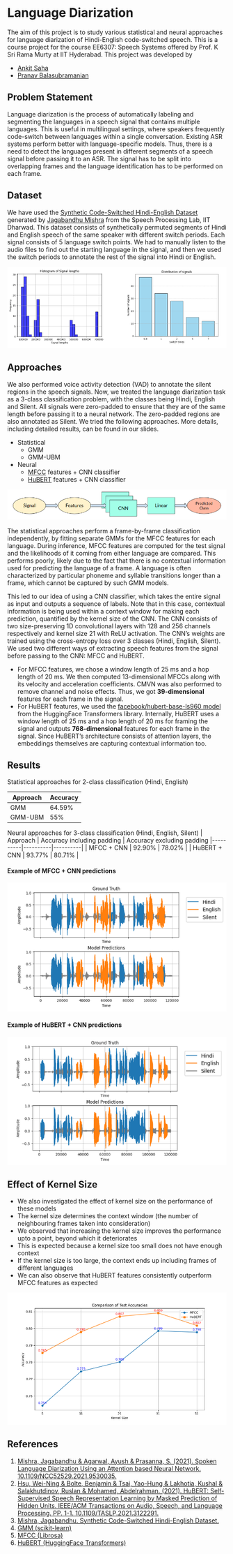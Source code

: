 # Language Diarization
The aim of this project is to study various statistical and neural approaches for language diarization of Hindi-English code-switched speech. This is a course project for the course EE6307: Speech Systems offered by Prof. K Sri Rama Murty at IIT Hyderabad. This project was developed by
- [Ankit Saha](https://github.com/Ankit-Saha-2003)
- [Pranav Balasubramanian](https://github.com/Pranavb060504)

## Problem Statement
Language diarization is the process of automatically labeling and segmenting the languages in a speech signal that contains multiple languages. This is useful in multilingual settings, where speakers frequently code-switch between languages within a single conversation. Existing ASR systems perform better with language-specific models. Thus, there is a need to detect the languages present in different segments of a speech signal before passing it to an ASR. The signal has to be split into overlapping frames and the language identification has to be performed on each frame.

## Dataset 
We have used the [Synthetic Code-Switched Hindi-English Dataset](https://github.com/jagabandhumishra/Synthetic-cdsw-data/tree/master) generated by [Jagabandhu Mishra](https://github.com/jagabandhumishra) from the Speech Processing Lab, IIT Dharwad. This dataset consists of synthetically permuted segments of Hindi and English speech of the same speaker with different switch periods. Each signal consists of 5 language switch points. We had to manually listen to the audio files to find out the starting language in the signal, and then we used the switch periods to annotate the rest of the signal into Hindi or English.

<p align="center">
  <img src="images/eda.png" />
</p>

## Approaches
We also performed voice activity detection (VAD) to annotate the silent regions in the speech signals. Now, we treated the language diarization task as a 3-class classification problem, with the classes being Hindi, English and Silent. All signals were zero-padded to ensure that they are of the same length before passing it to a neural network. The zero-padded regions are also annotated as Silent. We tried the following approaches. More details, including detailed results, can be found in our slides.
- Statistical
  - GMM
  - GMM-UBM
- Neural
  - [MFCC](https://librosa.org/doc/main/generated/librosa.feature.mfcc.html) features + CNN classifier
  - [HuBERT](https://huggingface.co/docs/transformers/en/model_doc/hubert) features + CNN classifier
 
<p align="center">
  <img src="images/architecture.png" />
</p>

The statistical approaches perform a frame-by-frame classification independently, by fitting separate GMMs for the MFCC features for each language. During inference, MFCC features are computed for the test signal and the likelihoods of it coming from either language are compared. This performs poorly, likely due to the fact that there is no contextual information used for predicting the language of a frame. A language is often characterized by particular phoneme and syllable transitions longer than a frame, which cannot be captured by such GMM models. 

This led to our idea of using a CNN classifier, which takes the entire signal as input and outputs a sequence of labels. Note that in this case, contextual information is being used within a context window for making each prediction, quantified by the kernel size of the CNN. The CNN consists of two size-preserving 1D convolutional layers with 128 and 256 channels respectively and kernel size 21 with ReLU activation. The CNN’s weights are trained using the cross-entropy loss over 3 classes (Hindi, English, Silent). We used two different ways of extracting speech features from the signal before passing to the CNN: MFCC and HuBERT. 
- For MFCC features, we chose a window length of 25 ms and a hop length of 20 ms. We then computed 13-dimensional MFCCs along with its velocity and acceleration coefficients. CMVN was also performed to remove channel and noise effects. Thus, we got **39-dimensional** features for each frame in the signal.
- For HuBERT features, we used the [facebook/hubert-base-ls960 model](https://huggingface.co/docs/transformers/en/model_doc/hubert) from the HuggingFace Transformers library. Internally, HuBERT uses a window length of 25 ms and a hop length of 20 ms for framing the signal and outputs **768-dimensional** features for each frame in the signal. Since HuBERT’s architecture consists of attention layers, the embeddings themselves are capturing contextual information too.

## Results
Statistical approaches for 2-class classification (Hindi, English)
<center>
  
| Approach | Accuracy |
|----------|----------|
| GMM      | 64.59%   |
| GMM-UBM  | 55%      |

</center>

Neural approaches for 3-class classification (Hindi, English, Silent)
| Approach | Accuracy including padding | Accuracy excluding padding
|----------|----------|----------|
| MFCC + CNN     | 92.90%   | 78.02% |
| HuBERT + CNN  |  93.77%  | 80.71%  |

#### Example of MFCC + CNN predictions

![MFCC example](images/mfcc_example.png)

#### Example of HuBERT + CNN predictions

![HuBERT example](images/hubert_example.png)

## Effect of Kernel Size
- We also investigated the effect of kernel size on the performance of these models
- The kernel size determines the context window (the number of neighbouring frames taken into consideration)
- We observed that increasing the kernel size improves the performance upto a point, beyond which it deteriorates
- This is expected because a kernel size too small does not have enough context
- If the kernel size is too large, the context ends up including frames of different languages
- We can also observe that HuBERT features consistently outperform MFCC features as expected

<p align="center">
  <img src="images/kernel_size.png" />
</p>


## References
1. [Mishra, Jagabandhu & Agarwal, Ayush & Prasanna, S. (2021). Spoken Language Diarization Using an Attention based Neural Network. 10.1109/NCC52529.2021.9530035.](https://www.researchgate.net/publication/352223715_Spoken_Language_Diarization_Using_an_Attention_based_Neural_Network)
2. [Hsu, Wei-Ning & Bolte, Benjamin & Tsai, Yao-Hung & Lakhotia, Kushal & Salakhutdinov, Ruslan & Mohamed, Abdelrahman. (2021). HuBERT: Self-Supervised Speech Representation Learning by Masked Prediction of Hidden Units. IEEE/ACM Transactions on Audio, Speech, and Language Processing. PP. 1-1. 10.1109/TASLP.2021.3122291.](https://ieeexplore.ieee.org/abstract/document/9585401?casa_token=K1sbxfRn1A0AAAAA:mJybbty6rFUu0zShEPkOtk_kpVJ_VoOd9ZIafZbDPNqbd2LRSyhBoeiUF4G6JwqcOwqWntKZro8qKg)
3. [Mishra, Jagabandhu. Synthetic Code-Switched Hindi-English Dataset.](https://github.com/jagabandhumishra/Synthetic-cdsw-data)
4. [GMM (scikit-learn)](https://scikit-learn.org/dev/modules/generated/sklearn.mixture.GaussianMixture.html)
5. [MFCC (Librosa)](https://librosa.org/doc/main/generated/librosa.feature.mfcc.html)
6. [HuBERT (HuggingFace Transformers)](https://huggingface.co/docs/transformers/en/model_doc/hubert)
